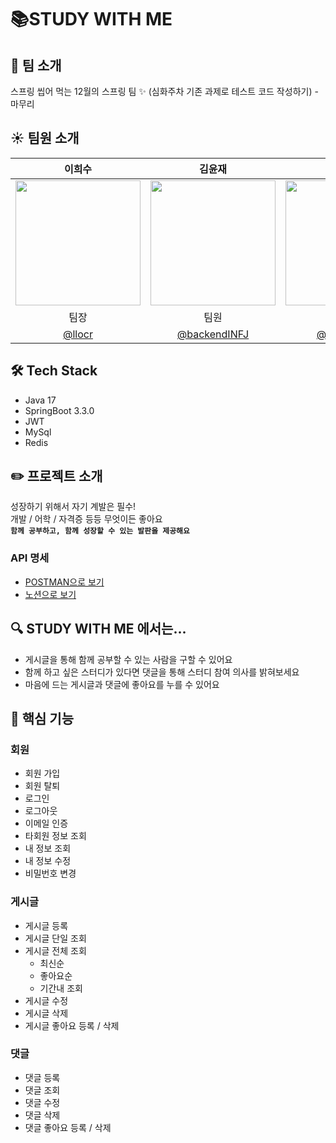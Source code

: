 # 📚STUDY WITH ME
## 🍃 팀 소개
스프링 씹어 먹는 12월의 스프링 팀 ✨  (심화주차 기존 과제로 테스트 코드 작성하기) - 마무리

## ☀️ 팀원 소개
|                이희수                 |                                                         김윤재                                                          |                                                         박성균                                                          |                                                         이서연                                                          |                                                         이여재                                                         |
|:----------------------------------:|:--------------------------------------------------------------------------------------------------------------------:|:--------------------------------------------------------------------------------------------------------------------:|:--------------------------------------------------------------------------------------------------------------------:|:-------------------------------------------------------------------------------------------------------------------:|
|     <img src="https://github.com/llocr/StudyWithMe/assets/114149212/23d34c01-c91c-4ac7-884c-133b880b8fff" width="200" />     | <img src="https://github.com/llocr/StudyWithMe/assets/114149212/15d6dffd-615a-4c3e-8479-672583b9f8ea" width="200" /> | <img src="https://github.com/llocr/StudyWithMe/assets/114149212/24c8f2b3-ad1b-45ff-b1e2-e1d0ea9920c6" width="200" /> | <img src="https://github.com/llocr/StudyWithMe/assets/114149212/beb17ddc-0370-465b-85e1-9b078bddcfb8" width="200" /> | <img src="https://github.com/llocr/StudyWithMe/assets/114149212/c99e5f75-d961-4e51-bd6e-8ae837d6be57" width="200"/> |
|                 팀장                 |                                                          팀원                                                          |                                                          팀원                                                          |                                                          팀원                                                          |                                                         팀원                                                          |
| [@llocr](https://github.com/llocr) |                                    [@backendINFJ](https://github.com/backendINFJ)                                    |                                  [@tjdrbs0712](https://github.com/tjdrbs0712)                                  |                                        [@tichall](https://github.com/tichall)                                        |                                       [@iyeojae](https://github.com/iyeojae)                                        |

## 🛠️ Tech Stack
- Java 17
- SpringBoot 3.3.0
- JWT
- MySql
- Redis

## ✏️ 프로젝트 소개
성장하기 위해서 자기 계발은 필수! </br>
개발 / 어학 / 자격증 등등 무엇이든 좋아요 </br>
**`함께 공부하고, 함께 성장할 수 있는 발판을 제공해요`**

### API 명세
- [POSTMAN으로 보기](https://documenter.getpostman.com/view/28179041/2sA3XLGQpF#6aff792c-9c6a-4696-9aa8-071ac5bf6186)</br>
- [노션으로 보기](https://www.notion.so/teamsparta/1e8ad6bc25ec48b1abf1de6b1429fbaa?v=e721883631df49fa93085dd86d7b7cc9)

## 🔍 STUDY WITH ME 에서는...
- 게시글을 통해 함께 공부할 수 있는 사람을 구할 수 있어요
- 함께 하고 싶은 스터디가 있다면 댓글을 통해 스터디 참여 의사를 밝혀보세요
- 마음에 드는 게시글과 댓글에 좋아요를 누를 수 있어요

## 📌 핵심 기능
### 회원
- 회원 가입
- 회원 탈퇴
- 로그인
- 로그아웃
- 이메일 인증
- 타회원 정보 조회
- 내 정보 조회
- 내 정보 수정
- 비밀번호 변경

### 게시글
- 게시글 등록
- 게시글 단일 조회
- 게시글 전체 조회
  - 최신순
  - 좋아요순
  - 기간내 조회
- 게시글 수정
- 게시글 삭제
- 게시글 좋아요 등록 / 삭제

### 댓글
- 댓글 등록
- 댓글 조회
- 댓글 수정
- 댓글 삭제
- 댓글 좋아요 등록 / 삭제

